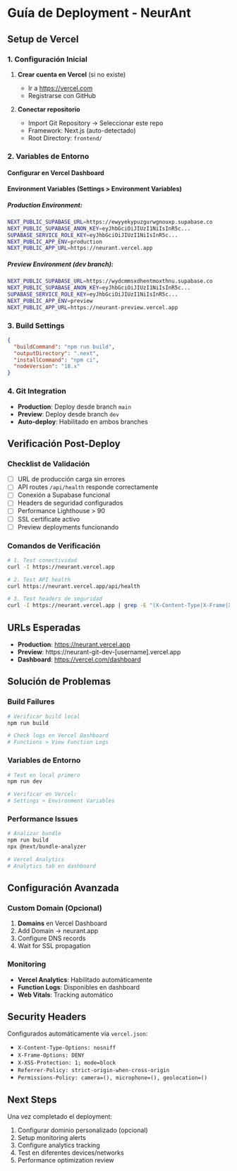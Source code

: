 # Guía de Deployment - NeurAnt

## Setup de Vercel

### 1. Configuración Inicial

1. **Crear cuenta en Vercel** (si no existe)
   - Ir a https://vercel.com
   - Registrarse con GitHub

2. **Conectar repositorio**
   - Import Git Repository → Seleccionar este repo
   - Framework: Next.js (auto-detectado)
   - Root Directory: `frontend/`

### 2. Variables de Entorno

#### Configurar en Vercel Dashboard

**Environment Variables (Settings > Environment Variables)**

##### Production Environment:
```bash
NEXT_PUBLIC_SUPABASE_URL=https://ewyyekypuzgurwgnouxp.supabase.co
NEXT_PUBLIC_SUPABASE_ANON_KEY=eyJhbGciOiJIUzI1NiIsInR5c...
SUPABASE_SERVICE_ROLE_KEY=eyJhbGciOiJIUzI1NiIsInR5c...
NEXT_PUBLIC_APP_ENV=production
NEXT_PUBLIC_APP_URL=https://neurant.vercel.app
```

##### Preview Environment (dev branch):
```bash
NEXT_PUBLIC_SUPABASE_URL=https://wydcmmsxdhentmoxthnu.supabase.co
NEXT_PUBLIC_SUPABASE_ANON_KEY=eyJhbGciOiJIUzI1NiIsInR5c...
SUPABASE_SERVICE_ROLE_KEY=eyJhbGciOiJIUzI1NiIsInR5c...
NEXT_PUBLIC_APP_ENV=preview
NEXT_PUBLIC_APP_URL=https://neurant-preview.vercel.app
```

### 3. Build Settings

```json
{
  "buildCommand": "npm run build",
  "outputDirectory": ".next",
  "installCommand": "npm ci",
  "nodeVersion": "18.x"
}
```

### 4. Git Integration

- **Production**: Deploy desde branch `main`
- **Preview**: Deploy desde branch `dev`
- **Auto-deploy**: Habilitado en ambos branches

## Verificación Post-Deploy

### Checklist de Validación

- [ ] URL de producción carga sin errores
- [ ] API routes `/api/health` responde correctamente  
- [ ] Conexión a Supabase funcional
- [ ] Headers de seguridad configurados
- [ ] Performance Lighthouse > 90
- [ ] SSL certificate activo
- [ ] Preview deployments funcionando

### Comandos de Verificación

```bash
# 1. Test conectividad
curl -I https://neurant.vercel.app

# 2. Test API health
curl https://neurant.vercel.app/api/health

# 3. Test headers de seguridad
curl -I https://neurant.vercel.app | grep -E "(X-Content-Type|X-Frame|X-XSS)"
```

## URLs Esperadas

- **Production**: https://neurant.vercel.app
- **Preview**: https://neurant-git-dev-[username].vercel.app
- **Dashboard**: https://vercel.com/dashboard

## Solución de Problemas

### Build Failures

```bash
# Verificar build local
npm run build

# Check logs en Vercel Dashboard
# Functions > View Function Logs
```

### Variables de Entorno

```bash
# Test en local primero
npm run dev

# Verificar en Vercel:
# Settings > Environment Variables
```

### Performance Issues

```bash
# Analizar bundle
npm run build
npx @next/bundle-analyzer

# Vercel Analytics
# Analytics tab en dashboard
```

## Configuración Avanzada

### Custom Domain (Opcional)

1. **Domains** en Vercel Dashboard
2. Add Domain → neurant.app
3. Configure DNS records
4. Wait for SSL propagation

### Monitoring

- **Vercel Analytics**: Habilitado automáticamente
- **Function Logs**: Disponibles en dashboard
- **Web Vitals**: Tracking automático

## Security Headers

Configurados automáticamente via `vercel.json`:

- `X-Content-Type-Options: nosniff`
- `X-Frame-Options: DENY`
- `X-XSS-Protection: 1; mode=block`
- `Referrer-Policy: strict-origin-when-cross-origin`
- `Permissions-Policy: camera=(), microphone=(), geolocation=()`

## Next Steps

Una vez completado el deployment:

1. Configurar dominio personalizado (opcional)
2. Setup monitoring alerts
3. Configure analytics tracking
4. Test en diferentes devices/networks
5. Performance optimization review